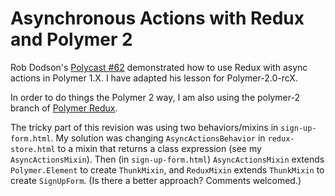 # Asynchronous Actions with Redux and Polymer 2

Rob Dodson's [Polycast #62](https://www.youtube.com/watch?v=y2FxAT1u8pU) demonstrated how to use Redux with async actions in Polymer 1.X. I have adapted his lesson for Polymer-2.0-rcX.

In order to do things the Polymer 2 way, I am also using the polymer-2 branch of [Polymer Redux](https://github.com/tur-nr/polymer-redux).

The tricky part of this revision was using two behaviors/mixins in `sign-up-form.html`. My solution was changing `AsyncActionsBehavior` in `redux-store.html` to a mixin that returns a class expression (see my `AsyncActionsMixin`). Then (in `sign-up-form.html`) `AsyncActionsMixin` extends `Polymer.Element` to create `ThunkMixin`, and `ReduxMixin` extends `ThunkMixin` to create `SignUpForm`. (Is there a better approach? Comments welcomed.)